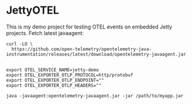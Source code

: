 # JettyOTEL


This is my demo project for testing OTEL events on embedded Jetty projects.
Fetch latest javaagent: 

```console
curl -LO \
  https://github.com/open-telemetry/opentelemetry-java-instrumentation/releases/latest/download/opentelemetry-javaagent.jar
```

```console

export OTEL_SERVICE_NAME=jetty-demo
export OTEL_EXPORTER_OTLP_PROTOCOL=http/protobuf
export OTEL_EXPORTER_OTLP_ENDPOINT=""
export OTEL_EXPORTER_OTLP_HEADERS=""

java -javaagent:opentelemetry-javaagent.jar -jar /path/to/myapp.jar

```

